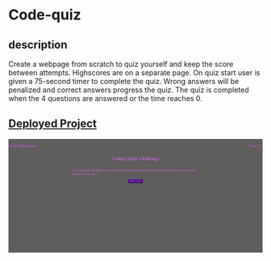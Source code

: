 # Code-quiz

## description 

Create a webpage from scratch to quiz yourself and keep the score between attempts. Highscores are on a separate page. On quiz start user is given a 75-second timer to complete the quiz. Wrong answers will be penalized and correct answers progress the quiz. The quiz is completed when the 4 questions are answered or the time reaches 0.

## [Deployed Project](https://maxwell-leu.github.io/Code-quiz/)

![Alt text](assests/image/screenshot.PNG)